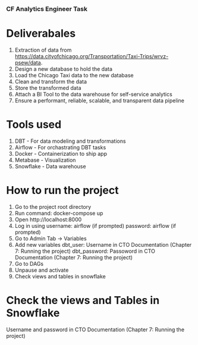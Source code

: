 ### CF Analytics Engineer Task

# Deliverabales
1. Extraction of data from https://data.cityofchicago.org/Transportation/Taxi-Trips/wrvz-psew/data.
2. Design a new database to hold the data
3. Load the Chicago Taxi data to the new database
4. Clean and transform the data
5. Store the transformed data
6. Attach a BI Tool to the data warehouse for self-service analytics
7. Ensure a performant, reliable, scalable, and transparent data pipeline



# Tools used
1. DBT - For data modeling and transformations
2. Airflow - For orchastrating DBT tasks
3. Docker - Containerization to ship app
4. Metabase - Visualization 
5. Snowflake - Data warehouse


# How to run the project
1. Go to the project root directory
2. Run command: docker-compose up
3. Open http://localhost:8000
4. Log in using
    username: airflow (if prompted)
    password: airflow (if prompted)
5. Go to Admin Tab -> Variables
6. Add new variables
    dbt_user: Username in CTO Documentation (Chapter 7: Running the project)
    dbt_password: Passoword in CTO Documentation (Chapter 7: Running the project)
7. Go to DAGs 
8. Unpause and activate
9. Check views and tables in snowflake

# Check the views and Tables in Snowflake
Username and password in CTO Documentation (Chapter 7: Running the project)
